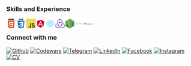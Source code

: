 ### Skills and Experience
<img align="left" alt="HTML5" width="26px" src="https://raw.githubusercontent.com/github/explore/80688e429a7d4ef2fca1e82350fe8e3517d3494d/topics/html/html.png" />
<img align="left" alt="CSS3" width="26px" src="https://raw.githubusercontent.com/github/explore/80688e429a7d4ef2fca1e82350fe8e3517d3494d/topics/css/css.png" />
<img align="left" alt="JavaScript" width="26px" src="https://raw.githubusercontent.com/github/explore/80688e429a7d4ef2fca1e82350fe8e3517d3494d/topics/javascript/javascript.png" />
<img align="left" alt="AngularJS" width="26px" src="https://raw.githubusercontent.com/github/explore/80688e429a7d4ef2fca1e82350fe8e3517d3494d/topics/angular/angular.png" />
<img align="left" alt="React" width="26px" src="https://raw.githubusercontent.com/github/explore/80688e429a7d4ef2fca1e82350fe8e3517d3494d/topics/react/react.png" />
<img align="left" alt="React - Redux" width="26px" src="https://raw.githubusercontent.com/github/explore/80688e429a7d4ef2fca1e82350fe8e3517d3494d/topics/redux/redux.png" />
<img align="left" alt="Node.js" width="26px" src="https://raw.githubusercontent.com/github/explore/80688e429a7d4ef2fca1e82350fe8e3517d3494d/topics/nodejs/nodejs.png" />
<img align="left" alt="Express" width="26px" src="https://raw.githubusercontent.com/github/explore/80688e429a7d4ef2fca1e82350fe8e3517d3494d/topics/express/express.png" />
<img align="left" alt="MongoDB" width="26px" src="https://raw.githubusercontent.com/github/explore/80688e429a7d4ef2fca1e82350fe8e3517d3494d/topics/mongodb/mongodb.png" />

<br />

### Connect with me
[![Github](https://img.shields.io/badge/-Github-090909?style=for-the-badge&logo=Github&logoColor=27A0D9)](https://github.com/alex-shostka)
[![Codewars](https://img.shields.io/badge/-Codewars-090909?style=for-the-badge&logo=Codewars&logoColor=27A0D9)](https://www.codewars.com/users/Ash%20Crimson)
[![Telegram](https://img.shields.io/badge/-Telegram-090909?style=for-the-badge&logo=telegram&logoColor=27A0D9)](https://t.me/mr_todo)
[![LinkedIn](https://img.shields.io/badge/-LinkedIn-090909?style=for-the-badge&logo=linkedin&logoColor=007BB6)](https://www.linkedin.com/in/alexshostka)
[![Facebook](https://img.shields.io/badge/-Facebook-090909?style=for-the-badge&logo=Facebook&logoColor=1195F5)](https://www.facebook.com/shostkaalex)
[![Instagram](https://img.shields.io/badge/-Instagram-090909?style=for-the-badge&logo=instagram&logoColor=B4068E)](https://www.instagram.com/shostkaalexandr)
[![CV](https://img.shields.io/badge/-CV-090909?style=for-the-badge&logo=google&logoColor=B4068E)](https://drive.google.com/file/d/1NBTZomf85bEHBJeS0hUpa-tN92clAbM2/view?usp=sharing)
